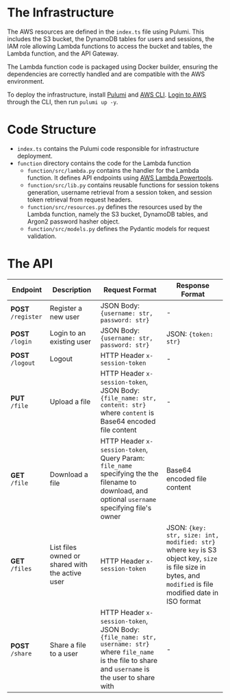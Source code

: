 # The Infrastructure

The AWS resources are defined in the `index.ts` file using Pulumi. This includes the S3 bucket, the DynamoDB tables for users and sessions, the IAM role allowing Lambda functions to access the bucket and tables, the Lambda function, and the API Gateway.

The Lambda function code is packaged using Docker builder, ensuring the dependencies are correctly handled and are compatible with the AWS environment.

To deploy the infrastructure, install [Pulumi](https://www.pulumi.com/docs/iac/download-install/) and [AWS CLI](https://docs.aws.amazon.com/cli/latest/userguide/getting-started-install.html). [Login to AWS](https://docs.aws.amazon.com/cli/latest/userguide/getting-started-quickstart.html) through the CLI, then run `pulumi up -y`.

# Code Structure

- `index.ts` contains the Pulumi code responsible for infrastructure deployment.
- `function` directory contains the code for the Lambda function
  - `function/src/lambda.py` contains the handler for the Lambda function. It defines API endpoints using [AWS Lambda Powertools](https://docs.powertools.aws.dev/lambda/python/latest/).
  - `function/src/lib.py` contains reusable functions for session tokens generation, username retrieval from a session token, and session token retrieval from request headers.
  - `function/src/resources.py` defines the resources used by the Lambda function, namely the S3 bucket, DynamoDB tables, and Argon2 password hasher object.
  - `function/src/models.py` defines the Pydantic models for request validation.

# The API

| Endpoint             | Description                                     | Request Format                                                                                                                                              | Response Format                                                                                                                                             |
| -------------------- | ----------------------------------------------- | ----------------------------------------------------------------------------------------------------------------------------------------------------------- | ----------------------------------------------------------------------------------------------------------------------------------------------------------- |
| **POST** `/register` | Register a new user                             | JSON Body: `{username: str, password: str}`                                                                                                                 | -                                                                                                                                                           |
| **POST** `/login`    | Login to an existing user                       | JSON Body: `{username: str, password: str}`                                                                                                                 | JSON: `{token: str}`                                                                                                                                        |
| **POST** `/logout`   | Logout                                          | HTTP Header `x-session-token`                                                                                                                               | -                                                                                                                                                           |
| **PUT** `/file`      | Upload a file                                   | HTTP Header `x-session-token`, JSON Body: `{file_name: str, content: str}` where `content` is Base64 encoded file content                                   | -                                                                                                                                                           |
| **GET** `/file`      | Download a file                                 | HTTP Header `x-session-token`, Query Param: `file_name` specifying the the filename to download, and optional `username` specifying file's owner            | Base64 encoded file content                                                                                                                                 |
| **GET** `/files`     | List files owned or shared with the active user | HTTP Header `x-session-token`                                                                                                                               | JSON: `{key: str, size: int, modified: str}` where `key` is S3 object key, `size` is file size in bytes, and `modified` is file modified date in ISO format |
| **POST** `/share`    | Share a file to a user                          | HTTP Header `x-session-token`, JSON Body: `{file_name: str, username: str}` where `file_name` is the file to share and `username` is the user to share with | -                                                                                                                                                           |
